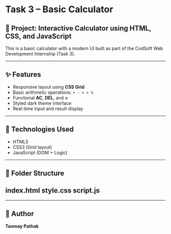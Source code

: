 # Task 3 – Basic Calculator

## 🧮 Project: Interactive Calculator using HTML, CSS, and JavaScript

This is a basic calculator with a modern UI built as part of the CodSoft Web Development Internship (Task 3).

---

## ✨ Features
- Responsive layout using **CSS Grid**
- Basic arithmetic operations: `+ - × ÷ %`
- Functional **AC**, **DEL**, and **=**
- Styled dark theme interface
- Real-time input and result display

---

## 🧰 Technologies Used
- HTML5
- CSS3 (Grid layout)
- JavaScript (DOM + Logic)

---

## 📁 Folder Structure
index.html
style.css
script.js
---

---

## 🧠 Author
**Tanmay Pathak**  
